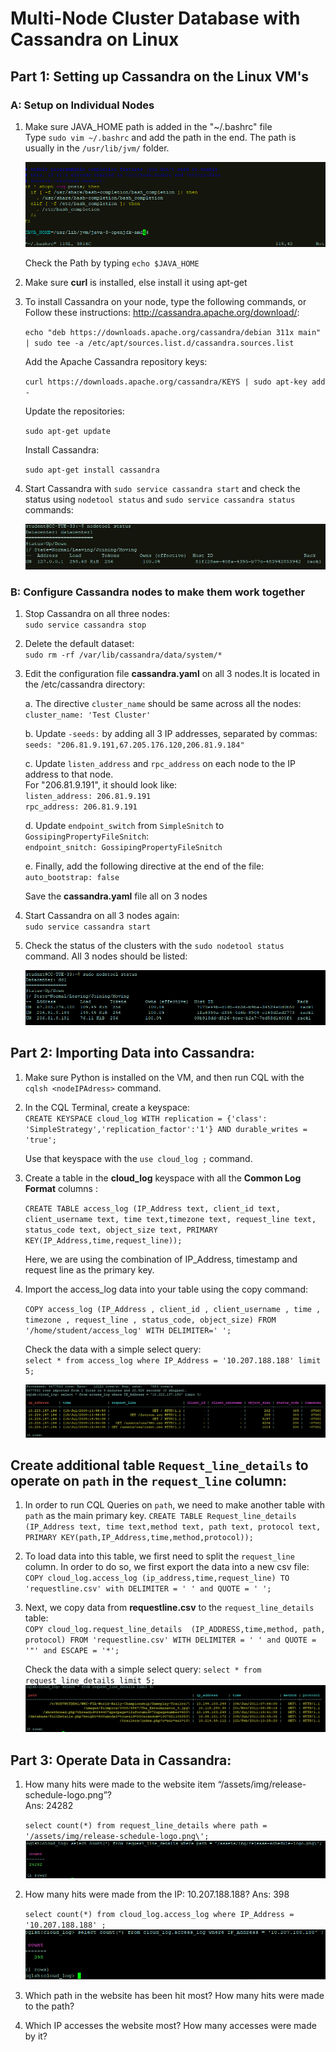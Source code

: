 # Multi-Node Cluster Database with Cassandra on Linux

## Part 1: Setting up Cassandra on the Linux VM's
### A: Setup on Individual Nodes

1. Make sure JAVA_HOME path is added in the "~/.bashrc" file  
	Type `sudo vim ~/.bashrc` and add the path in the end. The path is usually in the `/usr/lib/jvm/` folder.

	![alt text](https://github.com/nishchalnigam/2750-Cassandra/blob/master/Gallery/Bashrc%20file.PNG) 
  
	Check the Path by typing `echo $JAVA_HOME`

2. Make sure **curl** is installed, else install it using apt-get

3. To install Cassandra on your node, type the following commands, or Follow these instructions: http://cassandra.apache.org/download/:

	`echo "deb https://downloads.apache.org/cassandra/debian 311x main" | sudo tee -a /etc/apt/sources.list.d/cassandra.sources.list`

	Add the Apache Cassandra repository keys:
	
	`curl https://downloads.apache.org/cassandra/KEYS | sudo apt-key add -`

	Update the repositories:
	
	`sudo apt-get update`

	Install Cassandra:
	
	`sudo apt-get install cassandra`

4. Start Cassandra with `sudo service cassandra start` and check the status using `nodetool status` and `sudo service cassandra status` commands:

	![alt text](https://github.com/nishchalnigam/2750-Cassandra/blob/master/Gallery/Nodetool%20status.JPG) 

### B: Configure Cassandra nodes to make them work together

1. Stop Cassandra on all three nodes:  
	`sudo service cassandra stop`

2. Delete the default dataset:  
	`sudo rm -rf /var/lib/cassandra/data/system/*`

3. Edit the configuration file **cassandra.yaml** on all 3 nodes.It is located in the /etc/cassandra directory:

	a. The directive `cluster_name` should be same across all the nodes:  
	`cluster_name: 'Test Cluster'`
	
	b. Update `-seeds:` by adding all 3 IP addresses, separated by commas:  
	`seeds: "206.81.9.191,67.205.176.120,206.81.9.184"`
	
	c. Update `listen_address` and `rpc_address` on each node to the IP address to that node.  
	For "206.81.9.191", it should look like:  
	`listen_address: 206.81.9.191`  
	`rpc_address: 206.81.9.191`
	
	d. Update `endpoint_switch` from `SimpleSnitch` to `GossipingPropertyFileSnitch`:  
	`endpoint_snitch: GossipingPropertyFileSnitch`
	
	e. Finally, add the following directive at the end of the file:  
	`auto_bootstrap: false`
	
	Save the **cassandra.yaml** file all on 3 nodes

4. Start Cassandra on all 3 nodes again:  
	`sudo service cassandra start`

5. Check the status of the clusters with the `sudo nodetool status` command. All 3 nodes should be listed:  

	![alt text](https://github.com/nishchalnigam/2750-Cassandra/blob/master/Gallery/MutliNodeCluster.PNG) 


## Part 2: Importing Data into Cassandra:

1. Make sure Python is installed on the VM, and then run CQL with the `cqlsh <nodeIPAdress>` command.  

2. In the CQL Terminal, create a keyspace:  
	`CREATE KEYSPACE cloud_log WITH replication = {'class': 'SimpleStrategy','replication_factor':'1'} AND durable_writes = 'true';`
	
	Use that keyspace with the `use cloud_log ;` command.

3. Create a table in the **cloud_log** keyspace with all the **Common Log Format** columns :  

	`CREATE TABLE access_log (IP_Address text, client_id text, client_username text, time text,timezone text, request_line text, status_code text, object_size text, PRIMARY KEY(IP_Address,time,request_line));`
	
	Here, we are using the combination of IP_Address, timestamp and request line as the primary key.
	
4. Import the access_log data into your table using the copy command:

	`COPY access_log (IP_Address , client_id , client_username , time , timezone , request_line , status_code, object_size) FROM '/home/student/access_log' WITH DELIMITER=' ';`

	Check the data with a simple select query:  
	`select * from access_log where IP_Address = '10.207.188.188' limit 5;`
	
	![alt text](https://github.com/nishchalnigam/2750-Cassandra/blob/master/Gallery/ImportingAccessLog.png) 

## Create additional table `Request_line_details` to operate on `path` in the `request_line` column:  

1. In order to run CQL Queries on `path`, we need to make another table with `path` as the main primary key.
	`CREATE TABLE Request_line_details (IP_Address text, time text,method text, path text, protocol text, PRIMARY KEY(path,IP_Address,time,method,protocol));`

2. To load data into this table, we first need to split the `request_line` column. In order to do so, we first export the data into a new csv file:  
	`COPY cloud_log.access_log (ip_address,time,request_line) TO 'requestline.csv' with DELIMITER = ' ' and QUOTE = ' ';`

3. Next, we copy data from **requestline.csv** to the `request_line_details` table:  
	`COPY cloud_log.request_line_details  (IP_ADDRESS,time,method, path, protocol) FROM 'requestline.csv' WITH DELIMITER = ' ' and QUOTE = '"' and ESCAPE = '*';`
	
	Check the data with a simple select query:
	`select * from request_line_details limit 5;`
	![alt text](https://github.com/nishchalnigam/2750-Cassandra/blob/master/Gallery/Request_line.PNG) 


## Part 3: Operate Data in Cassandra:

1. How many hits were made to the website item “/assets/img/release-schedule-logo.png”?  
	Ans: 24282
	
	`select count(*) from request_line_details where path = '/assets/img/release-schedule-logo.png\';`
	![alt text](https://github.com/nishchalnigam/2750-Cassandra/blob/master/Gallery/Q1.PNG)

2. How many hits were made from the IP: 10.207.188.188?
	Ans: 398

	`select count(*) from cloud_log.access_log where IP_Address = '10.207.188.188' ;`
	![alt text](https://github.com/nishchalnigam/2750-Cassandra/blob/master/Gallery/Q2.PNG) 


3. Which path in the website has been hit most? How many hits were made to
the path?

4. Which IP accesses the website most? How many accesses were made by it?
 


